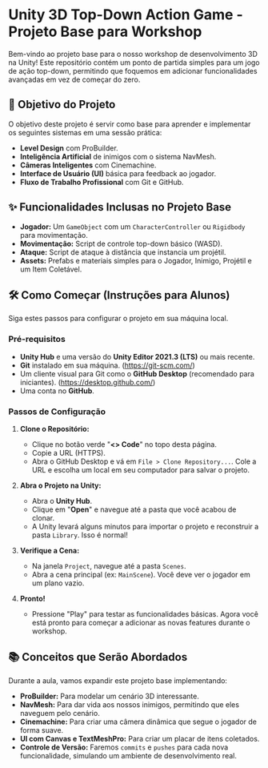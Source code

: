 # Unity 3D Top-Down Action Game - Projeto Base para Workshop

Bem-vindo ao projeto base para o nosso workshop de desenvolvimento 3D na Unity! Este repositório contém um ponto de partida simples para um jogo de ação top-down, permitindo que foquemos em adicionar funcionalidades avançadas em vez de começar do zero.

## 🎯 Objetivo do Projeto

O objetivo deste projeto é servir como base para aprender e implementar os seguintes sistemas em uma sessão prática:
*   **Level Design** com ProBuilder.
*   **Inteligência Artificial** de inimigos com o sistema NavMesh.
*   **Câmeras Inteligentes** com Cinemachine.
*   **Interface de Usuário (UI)** básica para feedback ao jogador.
*   **Fluxo de Trabalho Profissional** com Git e GitHub.

## ✨ Funcionalidades Inclusas no Projeto Base

*   **Jogador:** Um `GameObject` com um `CharacterController` ou `Rigidbody` para movimentação.
*   **Movimentação:** Script de controle top-down básico (WASD).
*   **Ataque:** Script de ataque à distância que instancia um projétil.
*   **Assets:** Prefabs e materiais simples para o Jogador, Inimigo, Projétil e um Item Coletável.

## 🛠️ Como Começar (Instruções para Alunos)

Siga estes passos para configurar o projeto em sua máquina local.

### Pré-requisitos
*   **Unity Hub** e uma versão do **Unity Editor 2021.3 (LTS)** ou mais recente.
*   **Git** instalado em sua máquina. (https://git-scm.com/)
*   Um cliente visual para Git como o **GitHub Desktop** (recomendado para iniciantes). (https://desktop.github.com/)
*   Uma conta no **GitHub**.

### Passos de Configuração

1.  **Clone o Repositório:**
    *   Clique no botão verde "**<> Code**" no topo desta página.
    *   Copie a URL (HTTPS).
    *   Abra o GitHub Desktop e vá em `File > Clone Repository...`. Cole a URL e escolha um local em seu computador para salvar o projeto.

2.  **Abra o Projeto na Unity:**
    *   Abra o **Unity Hub**.
    *   Clique em "**Open**" e navegue até a pasta que você acabou de clonar.
    *   A Unity levará alguns minutos para importar o projeto e reconstruir a pasta `Library`. Isso é normal!

3.  **Verifique a Cena:**
    *   Na janela `Project`, navegue até a pasta `Scenes`.
    *   Abra a cena principal (ex: `MainScene`). Você deve ver o jogador em um plano vazio.

4.  **Pronto!**
    *   Pressione "Play" para testar as funcionalidades básicas. Agora você está pronto para começar a adicionar as novas features durante o workshop.

## 📚 Conceitos que Serão Abordados

Durante a aula, vamos expandir este projeto base implementando:

*   **ProBuilder:** Para modelar um cenário 3D interessante.
*   **NavMesh:** Para dar vida aos nossos inimigos, permitindo que eles naveguem pelo cenário.
*   **Cinemachine:** Para criar uma câmera dinâmica que segue o jogador de forma suave.
*   **UI com Canvas e TextMeshPro:** Para criar um placar de itens coletados.
*   **Controle de Versão:** Faremos `commits` e `pushes` para cada nova funcionalidade, simulando um ambiente de desenvolvimento real.
